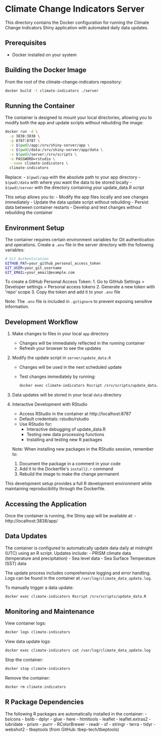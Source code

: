 # Climate Change Indicators Server

This directory contains the Docker configuration for running the Climate Change Indicators Shiny application with automated daily data updates.

## Prerequisites

-   Docker installed on your system

## Building the Docker Image

From the root of the climate-change-indicators repository:

``` bash
docker build -t climate-indicators ./server
```

## Running the Container

The container is designed to mount your local directories, allowing you to modify both the app and update scripts without rebuilding the image:

``` bash
docker run -d \
  -p 3838:3838 \
  -p 8787:8787 \
  -v $(pwd)/app:/srv/shiny-server/app \
  -v $(pwd)/data:/srv/shiny-server/app/data \
  -v $(pwd)/server:/srv/scripts \
  -e PASSWORD=rstudio \
  --name climate-indicators \
  climate-indicators
```

Replace: - `$(pwd)/app` with the absolute path to your app directory - `$(pwd)/data` with where you want the data to be stored locally - `$(pwd)/server` with the directory containing your update_data.R script

This setup allows you to: - Modify the app files locally and see changes immediately - Update the data update script without rebuilding - Persist data between container restarts - Develop and test changes without rebuilding the container

## Environment Setup

The container requires certain environment variables for Git authentication and operations. Create a `.env` file in the server directory with the following variables:

``` bash
# Git Authentication
GITHUB_PAT=your_github_personal_access_token
GIT_USER=your_git_username
GIT_EMAIL=your_email@example.com
```

To create a GitHub Personal Access Token: 1. Go to GitHub Settings \> Developer settings \> Personal access tokens 2. Generate a new token with 'repo' scope 3. Copy the token and add it to your `.env` file

Note: The `.env` file is included in `.gitignore` to prevent exposing sensitive information.

## Development Workflow

1.  Make changes to files in your local `app` directory

    -   Changes will be immediately reflected in the running container
    -   Refresh your browser to see the updates

2.  Modify the update script in `server/update_data.R`

    -   Changes will be used in the next scheduled update

    -   Test changes immediately by running:

        ``` bash
        docker exec climate-indicators Rscript /srv/scripts/update_data.R
        ```

3.  Data updates will be stored in your local `data` directory

4.  Interactive Development with RStudio

    -   Access RStudio in the container at http://localhost:8787
    -   Default credentials: rstudio/rstudio
    -   Use RStudio for:
        -   Interactive debugging of update_data.R
        -   Testing new data processing functions
        -   Installing and testing new R packages

    Note: When installing new packages in the RStudio session, remember to:

    1.  Document the package in a comment in your code
    2.  Add it to the Dockerfile's `install2.r` command
    3.  Rebuild the image to make the change permanent

This development setup provides a full R development environment while maintaining reproducibility through the Dockerfile.

## Accessing the Application

Once the container is running, the Shiny app will be available at: - http://localhost:3838/app/

## Data Updates

The container is configured to automatically update data daily at midnight (UTC) using an R script. Updates include: - PRISM climate data (temperature and precipitation) - Sea level data - Sea Surface Temperature (SST) data

The update process includes comprehensive logging and error handling. Logs can be found in the container at `/var/log/climate_data_update.log`.

To manually trigger a data update:

``` bash
docker exec climate-indicators Rscript /srv/scripts/update_data.R
```

## Monitoring and Maintenance

View container logs:

``` bash
docker logs climate-indicators
```

View data update logs:

``` bash
docker exec climate-indicators cat /var/log/climate_data_update.log
```

Stop the container:

``` bash
docker stop climate-indicators
```

Remove the container:

``` bash
docker rm climate-indicators
```

## R Package Dependencies

The following R packages are automatically installed in the container: - bsicons - bslib - dplyr - glue - here - htmltools - leaflet - leaflet.extras2 - lubridate - prism - purrr - RColorBrewer - readr - sf - stringr - terra - tidyr - webshot2 - tbeptools (from GitHub: tbep-tech/tbeptools)
